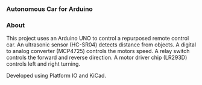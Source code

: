 ### Autonomous Car for Arduino

### About
This project uses an Arduino UNO to control a repurposed remote control car.
An ultrasonic sensor (HC-SR04) detects distance from objects.
A digital to analog converter (MCP4725) controls the motors speed.
A relay switch controls the forward and reverse direction.
A motor driver chip (LR293D) controls left and right turning.

Developed using Platform IO and KiCad.
